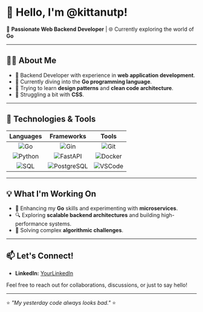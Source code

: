 # 👋 Hello, I'm @kittanutp!

👀 **Passionate Web Backend Developer** | 🌐 Currently exploring the world of **Go**

---

## 🧑‍💻 About Me

- 🔧 Backend Developer with experience in **web application development**.
- 🌱 Currently diving into the **Go programming language**.
- 🎯 Trying to learn **design patterns** and **clean code architecture**.
- 🎨 Struggling a bit with **CSS**.

---

## 🚀 Technologies & Tools

| **Languages** | **Frameworks** | **Tools** |
|:------------:|:--------------:|:---------:|
| ![Go](https://img.shields.io/badge/-Go-blue?logo=go&logoColor=white) | ![Gin](https://img.shields.io/badge/-Gin-blue?logo=go&logoColor=white) | ![Git](https://img.shields.io/badge/-Git-black?logo=git&logoColor=white) |
| ![Python](https://img.shields.io/badge/-Python-yellow?logo=python&logoColor=black) | ![FastAPI](https://img.shields.io/badge/-FastAPI-green?logo=fastapi&logoColor=white) | ![Docker](https://img.shields.io/badge/-Docker-blue?logo=docker&logoColor=white) |
| ![SQL](https://img.shields.io/badge/-SQL-lightgrey?logo=postgresql&logoColor=black) | ![PostgreSQL](https://img.shields.io/badge/-PostgreSQL-blue?logo=postgresql&logoColor=white) | ![VSCode](https://img.shields.io/badge/-VSCode-blue?logo=visual-studio-code&logoColor=white) |

---

## 💡 What I'm Working On

- 🌱 Enhancing my **Go** skills and experimenting with **microservices**.
- 🔍 Exploring **scalable backend architectures** and building high-performance systems.
- 🧩 Solving complex **algorithmic challenges**.

---

## 📫 Let's Connect!

- **LinkedIn:** [YourLinkedIn](https://www.linkedin.com/in/kittanut-pongjirapat-065a841b4/)

Feel free to reach out for collaborations, discussions, or just to say hello!

---

⭐️ _"My yesterday code always looks bad."_ ⭐️

